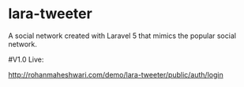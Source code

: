 # lara-tweeter

A social network created with Laravel 5 that mimics the popular social network. 

#V1.0 Live: 

http://rohanmaheshwari.com/demo/lara-tweeter/public/auth/login
